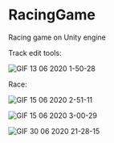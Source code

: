 # RacingGame
Racing game on Unity engine

Track edit tools:

![GIF 13 06 2020 1-50-28](https://user-images.githubusercontent.com/27694775/86156289-c2cb4f00-bb16-11ea-9f9b-80b870f9d51c.gif)


Race:

![GIF 15 06 2020 2-51-11](https://user-images.githubusercontent.com/27694775/86153826-42efb580-bb13-11ea-9217-e9a90813a64c.gif)

![GIF 15 06 2020 3-00-29](https://user-images.githubusercontent.com/27694775/86156093-7aac2c80-bb16-11ea-9395-98f462026688.gif)

![GIF 30 06 2020 21-28-15](https://user-images.githubusercontent.com/27694775/86157620-bb0caa00-bb18-11ea-92bc-5dda518d95a1.gif)

